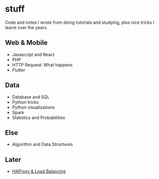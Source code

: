 # stuff

Code and notes I wrote from doing tutorials and studying, plus nice tricks I learnt over the years.

## Web & Mobile
- Javascript and React
- PHP
- HTTP Request: What happens
- Flutter

## Data
- Database and SQL
- Python tricks
- Python visualizations
- Spark
- Statistics and Probabilities

## Else
- Algorithm and Data Structures

## Later
- [HAProxy & Load Balancing](https://www.digitalocean.com/community/tutorials/an-introduction-to-haproxy-and-load-balancing-concepts)
